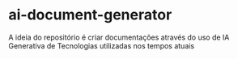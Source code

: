 # ai-document-generator
A ideia do repositório é criar documentações através do uso de IA Generativa de Tecnologias utilizadas nos tempos atuais
